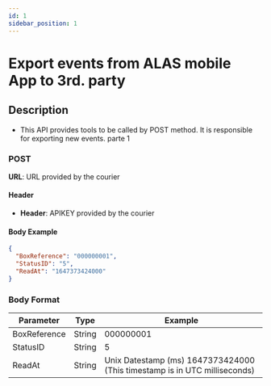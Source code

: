 ```yaml
---
id: 1
sidebar_position: 1
---
```


# Export events from ALAS mobile App to 3rd. party
 
## Description
- This API provides tools to be called by POST method. It is responsible for exporting new events. parte 1

### POST
**URL**: URL provided by the courier

#### Header
- **Header**: APIKEY provided by the courier

#### Body Example
```json
{
  "BoxReference": "000000001",
  "StatusID": "5",
  "ReadAt": "1647373424000"
}
```

### Body Format

| Parameter     | Type   | Example                                               |
|---------------|--------|-------------------------------------------------------|
| BoxReference  | String | 000000001                                             |
| StatusID      | String | 5                                                     |
| ReadAt        | String | Unix Datestamp (ms) 1647373424000 (This timestamp is in UTC milliseconds)|

